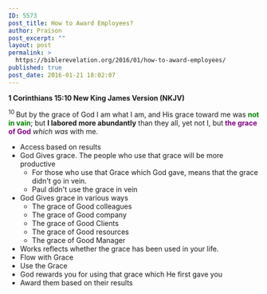 ```yaml
---
ID: 5573
post_title: How to Award Employees?
author: Praison
post_excerpt: ""
layout: post
permalink: >
  https://biblerevelation.org/2016/01/how-to-award-employees/
published: true
post_date: 2016-01-21 18:02:07
---
```

<strong><span class="passage-display-bcv">1 Corinthians 15:10
</span><span class="passage-display-version">New King James Version (NKJV)</span></strong>

<span id="en-NKJV-28729" class="text 1Cor-15-10"><sup class="versenum">10 </sup>But by the grace of God I am what I am, and His grace toward me was <span style="color: #008000;"><strong>not in vain</strong></span>; but <strong>I labored more abundantly</strong> than they all, yet not I, but<span style="color: #800080;"><strong> the grace of God</strong></span> <i>which was</i> with me.</span>
<ul>
	<li>Access based on results</li>
	<li>God Gives grace. The people who use that grace will be more productive
<ul>
	<li>For those who use that Grace which God gave, means that the grace didn't go in vein.</li>
	<li>Paul didn't use the grace in vein</li>
</ul>
</li>
	<li>God Gives grace in various ways
<ul>
	<li>The grace of Good colleagues</li>
	<li>The grace of Good company</li>
	<li>The grace of Good Clients</li>
	<li>The grace of Good resources</li>
	<li>The grace of Good Manager</li>
</ul>
</li>
	<li>Works reflects whether the grace has been used in your life.</li>
	<li>Flow with Grace</li>
	<li>Use the Grace</li>
	<li>God rewards you for using that grace which He first gave you</li>
	<li>Award them based on their results</li>
</ul>